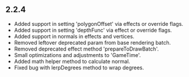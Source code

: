 ## 2.2.4

- Added support in setting 'polygonOffset' via effects or override flags.
- Added support in setting 'depthFunc' via effect or override flags.
- Added support in normals in effects and vertices.
- Removed leftover deprecated param from base rendering batch.
- Removed deprecated effect method 'prepareToDrawBatch'.
- Small optimizations and adjustments to 'GameTime'.
- Added math helper method to calculate normal.
- Fixed bug with lerpDegrees method to wrap degrees.
